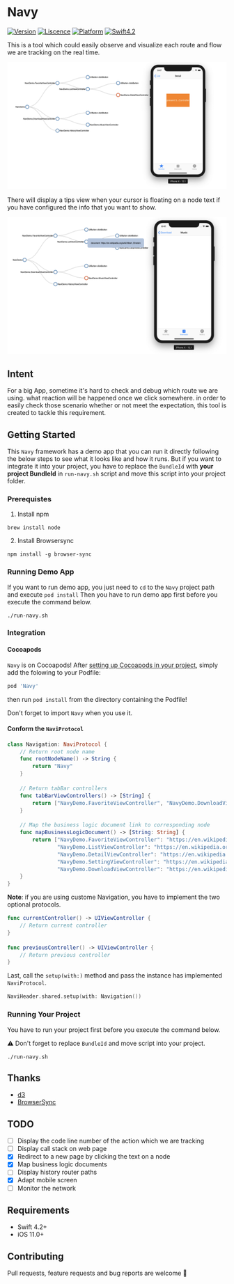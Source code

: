 # Navy

<!-- <p align="center"> -->
<a href="https://cocoapods.org/pods/Navy"><img alt="Version" src="https://img.shields.io/cocoapods/v/Navy.svg?style=flat"></a> 
<a href="https://github.com/AppScaffold/Navy/blob/master/LICENSE"><img alt="Liscence" src="https://img.shields.io/cocoapods/l/Navy.svg?style=flat"></a> 
<a href="https://developer.apple.com/"><img alt="Platform" src="https://img.shields.io/badge/platform-iOS-green.svg"/></a> 
<a href="https://developer.apple.com/swift"><img alt="Swift4.2" src="https://img.shields.io/badge/language-Swift4.2-orange.svg"/></a>
<!-- </p> -->

This is a tool which could easily observe and visualize each route and flow we are tracking on the real time.

![](https://github.com/AppScaffold/Navi/blob/master/Screenshot.png?raw=true)

There will display a tips view when your cursor is floating on a node text if you have configured the info that you want to show.

![](https://github.com/AppScaffold/Navi/blob/master/Screenshot%20TipsView.png?raw=true)

## Intent

For a big App, sometime it's hard to check and debug which route we are using. what reaction will be happened once we click somewhere. in order to easily check those scenario whether or not meet the expectation, this tool is created to tackle this requirement.

## Getting Started

This `Navy` framework has a demo app that you can run it directly following the below steps to see what it looks like and how it runs. But if you want to integrate it into your project, you have to replace the `BundleId` with **your project BundleId** in `run-navy.sh` script and move this script into your project folder.

### Prerequistes

1. Install npm
```
brew install node
```

2. Install Browsersync
```
npm install -g browser-sync
```

### Running Demo App

If you want to run demo app, you just need to `cd` to the `Navy` project path and execute `pod install`
Then you have to run demo app first before you execute the command below.

```
./run-navy.sh
```

### Integration

#### Cocoapods

`Navy` is on Cocoapods! After [setting up Cocoapods in your project](https://guides.cocoapods.org/), simply add the folowing to your Podfile:

```ruby
pod 'Navy'
```

then run `pod install` from the directory containing the Podfile!

Don't forget to import `Navy` when you use it.

#### Conform the `NaviProtocol`

```Swift
class Navigation: NaviProtocol {
    // Return root node name
    func rootNodeName() -> String {
        return "Navy"
    }
    
    // Return tabBar controllers 
    func tabBarViewControllers() -> [String] {
        return ["NavyDemo.FavoriteViewController", "NavyDemo.DownloadViewController", "NavyDemo.HistoryViewController"]
    }

    // Map the business logic document link to corresponding node
    func mapBusinessLogicDocument() -> [String: String] {
        return ["NavyDemo.FavoriteViewController": "https://en.wikipedia.org/wiki/Marie_Curie",
                "NavyDemo.ListViewController": "https://en.wikipedia.org/wiki/Albert_Einstein",
                "NavyDemo.DetailViewController": "https://en.wikipedia.org/wiki/Tu_Youyou",
                "NavyDemo.SettingViewController": "https://en.wikipedia.org/wiki/Alan_Turing",
                "NavyDemo.DownloadViewController": "https://en.wikipedia.org/wiki/Main_Page"]
    }
}
```

**Note**: if you are using custome Navigation, you have to implement the two optional protocols.

```Swift
func currentController() -> UIViewController {
    // Return current controller
}

func previousController() -> UIViewController {
    // Return previous controller
}
```

Last, call the `setup(with:)` method and pass the instance has implemented `NaviProtocol`.


```Swift
NaviHeader.shared.setup(with: Navigation())
```

### Running Your Project

You have to run your project first before you execute the command below.

⚠️ Don't forget to replace `BundleId` and move script into your project.

```
./run-navy.sh
```

## Thanks

- [d3](https://github.com/d3/d3)
- [BrowserSync](https://github.com/BrowserSync/browser-sync)

## TODO

- [ ] Display the code line number of the action which we are tracking
- [ ] Display call stack on web page
- [x] Redirect to a new page by clicking the text on a node
- [x] Map business logic documents
- [ ] Display history router paths
- [x] Adapt mobile screen
- [ ] Monitor the network

## Requirements

- Swift 4.2+
- iOS 11.0+

## Contributing

Pull requests, feature requests and bug reports are welcome 🚀
